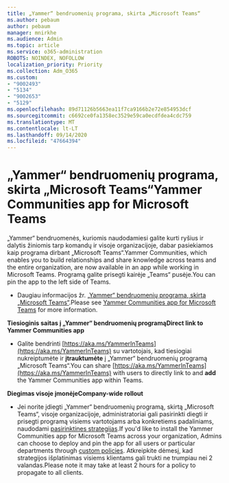 ```yaml
---
title: „Yammer“ bendruomenių programa, skirta „Microsoft Teams“
ms.author: pebaum
author: pebaum
manager: mnirkhe
ms.audience: Admin
ms.topic: article
ms.service: o365-administration
ROBOTS: NOINDEX, NOFOLLOW
localization_priority: Priority
ms.collection: Adm_O365
ms.custom:
- "9002493"
- "5134"
- "9002653"
- "5129"
ms.openlocfilehash: 89d71126b5663ea11f7ca9166b2e72e854953dcf
ms.sourcegitcommit: c6692ce0fa1358ec3529e59ca0ecdfdea4cdc759
ms.translationtype: MT
ms.contentlocale: lt-LT
ms.lasthandoff: 09/14/2020
ms.locfileid: "47664394"
---
```

# <a name="yammer-communities-app-for-microsoft-teams"></a><span data-ttu-id="b78df-102">„Yammer“ bendruomenių programa, skirta „Microsoft Teams“</span><span class="sxs-lookup"><span data-stu-id="b78df-102">Yammer Communities app for Microsoft Teams</span></span>

<span data-ttu-id="b78df-103">„Yammer“ bendruomenės, kuriomis naudodamiesi galite kurti ryšius ir dalytis žiniomis tarp komandų ir visoje organizacijoje, dabar pasiekiamos kaip programa dirbant „Microsoft Teams“.</span><span class="sxs-lookup"><span data-stu-id="b78df-103">Yammer Communities, which enables you to build relationships and share knowledge across teams and the entire organization, are now available in an app while working in Microsoft Teams.</span></span> <span data-ttu-id="b78df-104">Programą galite prisegti kairėje „Teams“ pusėje.</span><span class="sxs-lookup"><span data-stu-id="b78df-104">You can pin the app to the left side of Teams.</span></span> 

- <span data-ttu-id="b78df-105">Daugiau informacijos žr. [„Yammer“ bendruomenių programa, skirta „Microsoft Teams“](https://go.microsoft.com/fwlink/?linkid=2127757&clcid=0x409).</span><span class="sxs-lookup"><span data-stu-id="b78df-105">Please see [Yammer Communities app for Microsoft Teams](https://go.microsoft.com/fwlink/?linkid=2127757&clcid=0x409) for more information.</span></span>

<span data-ttu-id="b78df-106">**Tiesioginis saitas į „Yammer“ bendruomenių programą**</span><span class="sxs-lookup"><span data-stu-id="b78df-106">**Direct link to Yammer Communities app**</span></span>

- <span data-ttu-id="b78df-107">Galite bendrinti [https://aka.ms/YammerInTeams](https://aka.ms/YammerInTeams) su vartotojais, kad tiesiogiai nukreiptumėte ir **įtrauktumėte** į „Yammer“ bendruomenių programą „Microsoft Teams“.</span><span class="sxs-lookup"><span data-stu-id="b78df-107">You can share [https://aka.ms/YammerInTeams](https://aka.ms/YammerInTeams) with users to directly link to and **add** the Yammer Communities app within Teams.</span></span>

<span data-ttu-id="b78df-108">**Diegimas visoje įmonėje**</span><span class="sxs-lookup"><span data-stu-id="b78df-108">**Company-wide rollout**</span></span>

- <span data-ttu-id="b78df-109">Jei norite įdiegti „Yammer“ bendruomenių programą, skirtą „Microsoft Teams“, visoje organizacijoje, administratoriai gali pasirinkti diegti ir prisegti programą visiems vartotojams arba konkretiems padaliniams, naudodami [pasirinktines strategijas](https://docs.microsoft.com/microsoftteams/manage-apps).</span><span class="sxs-lookup"><span data-stu-id="b78df-109">If you'd like to install the Yammer Communities app for Microsoft Teams across your organization, Admins can choose to deploy and pin the app for all users or particular departments through [custom policies](https://docs.microsoft.com/microsoftteams/manage-apps).</span></span> <span data-ttu-id="b78df-110">Atkreipkite dėmesį, kad strategijos išplatinimas visiems klientams gali trukti ne trumpiau nei 2 valandas.</span><span class="sxs-lookup"><span data-stu-id="b78df-110">Please note it may take at least 2 hours for a policy to propagate to all clients.</span></span>
